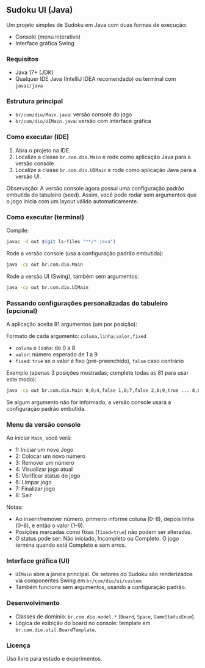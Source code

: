 ## Sudoku UI (Java)

Um projeto simples de Sudoku em Java com duas formas de execução:
- Console (menu interativo)
- Interface gráfica Swing

### Requisitos
- Java 17+ (JDK)
- Qualquer IDE Java (IntelliJ IDEA recomendado) ou terminal com `javac/java`

### Estrutura principal
- `br/com/dio/Main.java`: versão console do jogo
- `br/com/dio/UIMain.java`: versão com interface gráfica

### Como executar (IDE)
1) Abra o projeto na IDE.
2) Localize a classe `br.com.dio.Main` e rode como aplicação Java para a versão console.
3) Localize a classe `br.com.dio.UIMain` e rode como aplicação Java para a versão UI.

Observação: A versão console agora possui uma configuração padrão embutida do tabuleiro (seed). Assim, você pode rodar sem argumentos que o jogo inicia com um layout válido automaticamente.

### Como executar (terminal)
Compile:
```bash
javac -d out $(git ls-files "**/*.java")
```

Rode a versão console (usa a configuração padrão embutida):
```bash
java -cp out br.com.dio.Main
```

Rode a versão UI (Swing), também sem argumentos:
```bash
java -cp out br.com.dio.UIMain
```

### Passando configurações personalizadas do tabuleiro (opcional)
A aplicação aceita 81 argumentos (um por posição):

Formato de cada argumento: `coluna,linha;valor,fixed`
- `coluna` e `linha`: de 0 a 8
- `valor`: número esperado de 1 a 9
- `fixed`: `true` se o valor é fixo (pré-preenchido), `false` caso contrário

Exemplo (apenas 3 posições mostradas; complete todas as 81 para usar este modo):
```bash
java -cp out br.com.dio.Main 0,0;4,false 1,0;7,false 2,0;9,true ... 8,8;9,false
```

Se algum argumento não for informado, a versão console usará a configuração padrão embutida.

### Menu da versão console
Ao iniciar `Main`, você verá:
- 1: Iniciar um novo Jogo
- 2: Colocar um novo número
- 3: Remover um número
- 4: Visualizar jogo atual
- 5: Verificar status do jogo
- 6: Limpar jogo
- 7: Finalizar jogo
- 8: Sair

Notas:
- Ao inserir/remover número, primeiro informe coluna (0–8), depois linha (0–8), e então o valor (1–9).
- Posições marcadas como fixas (`fixed=true`) não podem ser alteradas.
- O status pode ser: Não iniciado, Incompleto ou Completo. O jogo termina quando está Completo e sem erros.

### Interface gráfica (UI)
- `UIMain` abre a janela principal. Os setores do Sudoku são renderizados via componentes Swing em `br/com/dio/ui/custom`.
- Também funciona sem argumentos, usando a configuração padrão.

### Desenvolvimento
- Classes de domínio: `br.com.dio.model.*` (`Board`, `Space`, `GameStatusEnum`).
- Lógica de exibição do board no console: template em `br.com.dio.util.BoardTemplate`.

### Licença
Uso livre para estudo e experimentos.


